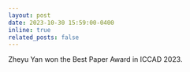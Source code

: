 ```yaml
---
layout: post
date: 2023-10-30 15:59:00-0400
inline: true
related_posts: false
---
```


Zheyu Yan won the Best Paper Award in ICCAD 2023.

